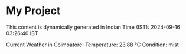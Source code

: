 # My Project

This content is dynamically generated in Indian Time (IST): 2024-09-16 03:26:40 IST


Current Weather in Coimbatore:
Temperature: 23.88 °C
Condition: mist
